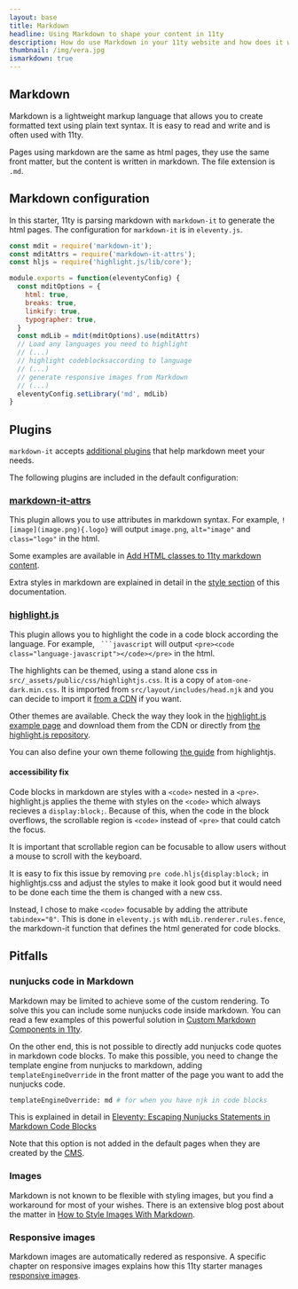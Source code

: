```yaml
---
layout: base
title: Markdown
headline: Using Markdown to shape your content in 11ty
description: How do use Markdown in your 11ty website and how does it work
thumbnail: /img/vera.jpg
ismarkdown: true
---
```

## Markdown

Markdown is a lightweight markup language that allows you to create formatted text using plain text syntax. It is easy to read and write and is often used with 11ty.

Pages using markdown are the same as html pages, they use the same front matter, but the content is written in markdown. The file extension is `.md`.

## Markdown configuration

In this starter, 11ty is parsing markdown with `markdown-it` to generate the html pages. The configuration for `markdown-it` is in `eleventy.js`.

```js
const mdit = require('markdown-it');
const mditAttrs = require('markdown-it-attrs');
const hljs = require('highlight.js/lib/core');

module.exports = function(eleventyConfig) {
  const mditOptions = {
    html: true,
    breaks: true,
    linkify: true,
    typographer: true,
  }
  const mdLib = mdit(mditOptions).use(mditAttrs)
  // Load any languages you need to highlight
  // (...)
  // highlight codeblocksaccording to language
  // (...)
  // generate responsive images from Markdown
  // (...)
  eleventyConfig.setLibrary('md', mdLib)
}
```

## Plugins

`markdown-it` accepts [additional plugins](https://mdit-plugins.github.io/) that help markdown meet your needs.

The following plugins are included in the default configuration:

### [markdown-it-attrs](https://www.npmjs.com/package/markdown-it-attrs)

This plugin allows you to use attributes in markdown syntax. For example, `![image](image.png){.logo}` will output `image.png`, `alt="image"` and `class="logo"` in the html.

Some examples are available in [Add HTML classes to 11ty markdown content](https://giuliachiola.dev/posts/add-html-classes-to-11ty-markdown-content/).

Extra styles in markdown are explained in detail in the [style section](/documentation/styles/) of this documentation.

### [highlight.js](https://www.npmjs.com/package/highlight.js)

This plugin allows you to highlight the code in a code block according the language. For example, ` ```javascript` will output `<pre><code class="language-javascript"></code></pre>` in the html.

The highlights can be themed, using a stand alone css in `src/_assets/public/css/highlightjs.css`. It is a copy of  `atom-one-dark.min.css`. It is imported from `src/layout/includes/head.njk` and you can decide to import it [from a CDN](https://cdnjs.cloudflare.com/ajax/libs/highlight.js/11.9.0/styles/atom-one-dark.min.css) if you want. 

Other themes are available. Check the way they look in the [highlight.js example page](https://highlightjs.org/examples) and download them from the CDN or directly from [the highlight.js repository](https://github.com/highlightjs/highlight.js/tree/main/src/styles).

You can also define your own theme following [the guide](https://highlightjs.readthedocs.io/en/latest/theme-guide.html) from highlightjs.

#### accessibility fix 

Code blocks in markdown are styles with a `<code>` nested in a `<pre>`. highlight.js applies the theme with styles on the `<code>` which always recieves a `display:block;`. Because of this, when the code in the block overflows, the scrollable region is `<code>` instead of `<pre>` that could catch the focus.

It is important that scrollable region can be focusable to allow users without a mouse to scroll with the keyboard.

It is easy to fix this issue by removing `pre code.hljs{display:block;` in highlightjs.css and adjust the styles to make it look good but it would need to be done each time the them is changed with a new css.

Instead, I chose to make `<code>` focusable by adding the attribute `tabindex="0"`. This is done in `eleventy.js` with `mdLib.renderer.rules.fence`, the markdown-it function that defines the html generated for code blocks.

## Pitfalls

### nunjucks code in Markdown

Markdown may be limited to achieve some of the custom rendering. To solve this you can include some nunjucks code inside markdown. You can read a few examples of this powerful solution in [Custom Markdown Components in 11ty](https://www.aleksandrhovhannisyan.com/blog/custom-markdown-components-in-11ty/).

On the other end, this is not possible to directly add nunjucks code quotes in markdown code blocks. To make this possible, you need to change the template engine from nunjucks to markdown, adding `templateEngineOverride` in the front matter of the page you want to add the nunjucks code. 

```bash
templateEngineOverride: md # for when you have njk in code blocks
```

This is explained in detail in [Eleventy: Escaping Nunjucks Statements in Markdown Code Blocks](https://markllobrera.com/posts/eleventy-escaping-nunjucks-statements-in-markdown-code-blocks/)

Note that this option is not added in the default pages when they are created by the [CMS](/documentation/cms/).

### Images

Markdown is not known to be flexible with styling images, but you find a workaround for most of your wishes. There is an extensive blog post about the matter in [How to Style Images With Markdown](https://dzone.com/articles/how-to-style-images-with-markdown).

### Responsive images

Markdown images are automatically redered as responsive. A specific chapter on responsive images explains how this 11ty starter manages [responsive images](/documentation/images/).
